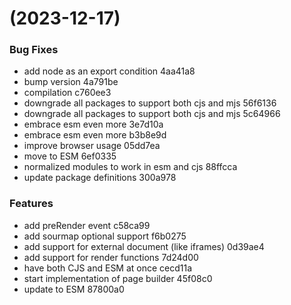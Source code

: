 #  (2023-12-17)


### Bug Fixes

* add node as an export condition 4aa41a8
* bump version 4a791be
* compilation c760ee3
* downgrade all packages to support both cjs and mjs 56f6136
* downgrade all packages to support both cjs and mjs 5c64966
* embrace esm even more 3e7d10a
* embrace esm even more b3b8e9d
* improve browser usage 05dd7ea
* move to ESM 6ef0335
* normalized modules to work in esm and cjs 88ffcca
* update package definitions 300a978


### Features

* add preRender event c58ca99
* add sourmap optional support f6b0275
* add support for external document (like iframes) 0d39ae4
* add support for render functions 7d24d00
* have both CJS and ESM at once cecd11a
* start implementation of page builder 45f08c0
* update to ESM 87800a0



